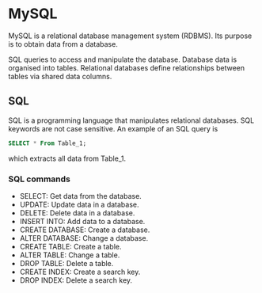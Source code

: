 # MySQL

MySQL is a relational database management system (RDBMS).
Its purpose is to obtain data from a database.

SQL queries to access and manipulate the database.
Database data is organised into tables.
Relational databases define relationships between tables via shared data columns. 

## SQL 
SQL is a programming language that manipulates relational databases.
SQL keywords are not case sensitive.
An example of an SQL query is
```sql
SELECT * From Table_1;
```
which extracts all data from Table_1.

### SQL commands
- SELECT: Get data from the database.
- UPDATE: Update data in a database.
- DELETE: Delete data in a database.
- INSERT INTO: Add data to a database.
- CREATE DATABASE: Create a database.
- ALTER DATABASE: Change a database.
- CREATE TABLE: Create a table.
- ALTER TABLE: Change a table.
- DROP TABLE: Delete a table.
- CREATE INDEX: Create a search key.
- DROP INDEX: Delete a search key.

##
